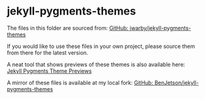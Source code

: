 # jekyll-pygments-themes

The files in this folder are sourced from:
[GitHub: jwarby/jekyll-pygments-themes](https://github.com/jwarby/jekyll-pygments-themes)

If you would like to use these files in your own project, please source them
from there for the latest version.

A neat tool that shows previews of these themes is also available here:
[Jekyll Pygments Theme Previews](http://jwarby.github.io/jekyll-pygments-themes)

A mirror of these files is available at my local fork:
[GitHub: BenJetson/jekyll-pygments-themes](https://github.com/BenJetson/jekyll-pygments-themes)
